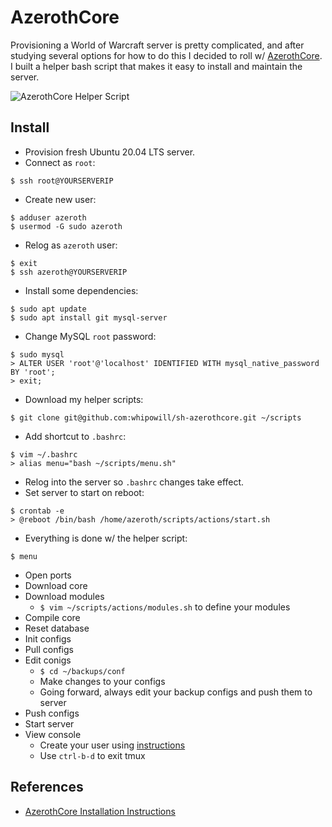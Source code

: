 # AzerothCore

Provisioning a World of Warcraft server is pretty complicated, and after studying several options for how to do this I decided to roll w/ [AzerothCore](https://www.azerothcore.org/).  I built a helper bash script that makes it easy to install and maintain the server.

![AzerothCore Helper Script](https://i.imgur.com/hAfugvT.png)

## Install

- Provision fresh Ubuntu 20.04 LTS server.
- Connect as ``root``:

```
$ ssh root@YOURSERVERIP
```

- Create new user:

```
$ adduser azeroth
$ usermod -G sudo azeroth
```

- Relog as ``azeroth`` user:

```
$ exit
$ ssh azeroth@YOURSERVERIP
```

- Install some dependencies:

```
$ sudo apt update
$ sudo apt install git mysql-server
```

- Change MySQL ``root`` password:

```
$ sudo mysql
> ALTER USER 'root'@'localhost' IDENTIFIED WITH mysql_native_password BY 'root';
> exit;
```

- Download my helper scripts:

```
$ git clone git@github.com:whipowill/sh-azerothcore.git ~/scripts
```

- Add shortcut to ``.bashrc``:

```
$ vim ~/.bashrc
> alias menu="bash ~/scripts/menu.sh"
```

- Relog into the server so ``.bashrc`` changes take effect.
- Set server to start on reboot:

```
$ crontab -e
> @reboot /bin/bash /home/azeroth/scripts/actions/start.sh
```

- Everything is done w/ the helper script:

```
$ menu
```

- Open ports
- Download core
- Download modules
    - ``$ vim ~/scripts/actions/modules.sh`` to define your modules
- Compile core
- Reset database
- Init configs
- Pull configs
- Edit conigs
    - ``$ cd ~/backups/conf``
    - Make changes to your configs
    - Going forward, always edit your backup configs and push them to server
- Push configs
- Start server
- View console
    - Create your user using [instructions](https://www.azerothcore.org/wiki/creating-accounts)
    - Use ``ctrl-b-d`` to exit tmux

## References

- [AzerothCore Installation Instructions](https://www.azerothcore.org/wiki/ac-dashboard-core-installation)